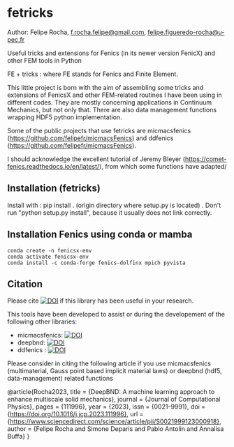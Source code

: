 # fetricks
Author: Felipe Rocha, f.rocha.felipe@gmail.com, felipe.figueredo-rocha@u-pec.fr

Useful tricks and extensions for Fenics (in its newer version FenicX) and other FEM tools in Python

FE + tricks : where FE stands for Fenics and Finite Element.

This little project is born with the aim of assembling some tricks and extensions of FenicsX and other FEM-related routines I have been using in different codes. They are mostly concerning applications in Continuum Mechanics, but not only that. There are also data management functions wrapping HDF5 python implementation.

Some of the public projects that use fetricks are micmacsfenics (https://github.com/felipefr/micmacsFenics) and ddfenics (https://github.com/felipefr/micmacsFenics).

I should acknowledge the excellent tutorial of Jeremy Bleyer (https://comet-fenics.readthedocs.io/en/latest/), from which some functions have adapted/

## Installation (fetricks)
Install with : pip install . (origin directory where setup.py is located) . Don't run "python setup.py install", because it usually does not link correctly.

## Installation Fenics using conda or mamba
```
conda create -n fenicsx-env
conda activate fenicsx-env
conda install -c conda-forge fenics-dolfinx mpich pyvista
```

## Citation
Please cite 
[![DOI](https://zenodo.org/badge/489339019.svg)](https://zenodo.org/badge/latestdoi/489339019) if this library has been useful in your research.

This tools have been developed to assist or during the developement of the following other libraries:
- micmacsfenics: [![DOI](https://zenodo.org/badge/341954015.svg)](https://zenodo.org/badge/latestdoi/341954015)
- deepbnd: [![DOI](https://zenodo.org/badge/341954015.svg)](https://zenodo.org/badge/latestdoi/341954015)
- ddfenics : [![DOI](https://zenodo.org/badge/DOI/10.5281/zenodo.7646226.svg)](https://doi.org/10.5281/zenodo.7646226)

Please consider in citing the following article if you use micmacsfenics (multimaterial, Gauss point based implicit material laws) or deepbnd (hdf5, data-management) related functions

@article{Rocha2023,
title = {DeepBND: A machine learning approach to enhance multiscale solid mechanics},
journal = {Journal of Computational Physics},
pages = {111996},
year = {2023},
issn = {0021-9991},
doi = {https://doi.org/10.1016/j.jcp.2023.111996},
url = {https://www.sciencedirect.com/science/article/pii/S0021999123000918},
author = {Felipe Rocha and Simone Deparis and Pablo Antolin and Annalisa Buffa}
}

